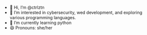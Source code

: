 - 👋 Hi, I’m @ctrlztn
- 👀 I’m interested in cybersecurity, wed development, and exploring various programming languages.
- 🌱 I’m currently learning python
- 😄 Pronouns: she/her

<!---
ctrlztn/ctrlztn is a ✨ special ✨ repository because its `README.md` (this file) appears on your GitHub profile.
You can click the Preview link to take a look at your changes.
--->
